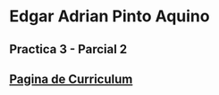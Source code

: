 # Edgar Adrian Pinto Aquino
## Practica 3 - Parcial 2
## [Pagina de Curriculum](https://edgarpinto38.github.io/Practica3-Parcial2-Web/#proyectos)
